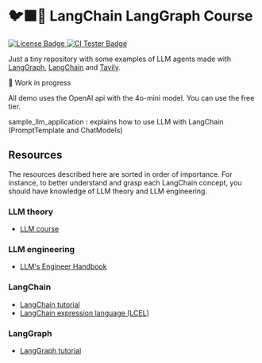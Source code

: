 # 🐦‍⬛🔗 LangChain LangGraph Course

<p align="left">
  <a href="https://github.com/pabroux/llm-demo/blob/master/LICENSE">
    <picture>
      <img src="https://img.shields.io/badge/License-MIT-green" alt="License Badge">
    </picture>
  </a>
  <a href="https://github.com/pabroux/llm-demo/actions/workflows/ci.yml">
    <picture>
      <img src="https://github.com/pabroux/llm-demo/actions/workflows/ci.yml/badge.svg" alt="CI Tester Badge">
    </picture>
  </a>
</p>

Just a tiny repository with some examples of LLM agents made with [LangGraph](https://github.com/langchain-ai/langgraph), [LangChain](https://github.com/langchain-ai/langchain) and [Tavily](http://tavily.com/).

🚧 Work in progress

All demo uses the OpenAI api with the 4o-mini model. You can use the free tier.

sample_llm_application : explains how to use LLM with LangChain (PromptTemplate and ChatModels)



## Resources

The resources described here are sorted in order of importance. For instance, to better understand and grasp each LangChain concept, you should have knowledge of LLM theory and LLM engineering.

### LLM theory

- [LLM course](https://github.com/mlabonne/llm-course?tab=readme-ov-file#-the-llm-scientist)

### LLM engineering

- [LLM's Engineer Handbook](https://www.amazon.com/LLM-Engineers-Handbook-engineering-production/dp/1836200072/?_encoding=UTF8&pd_rd_w=TdT64&content-id=amzn1.sym.46807d81-91bd-498b-9732-d523d8e7a752%3Aamzn1.symc.fc11ad14-99c1-406b-aa77-051d0ba1aade&pf_rd_p=46807d81-91bd-498b-9732-d523d8e7a752&pf_rd_r=ZRWE6KNJ1MWQT6JCGNQQ&pd_rd_wg=F82Rn&pd_rd_r=d1fd6111-7922-469e-8bb0-e0a31dd91141&ref_=pd_hp_d_atf_ci_mcx_mr_ca_hp_atf_d)

### LangChain

- [LangChain tutorial](https://python.langchain.com/docs/tutorials/)
- [LangChain expression language (LCEL)](https://python.langchain.com/docs/versions/migrating_chains/llm_chain/#legacy)

### LangGraph

- [LangGraph tutorial](https://langchain-ai.github.io/langgraph/concepts/why-langgraph/)
